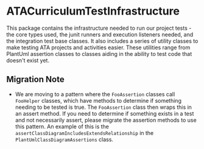 # ATACurriculumTestInfrastructure
This package contains the infrastructure needed to run our project tests - the core types used, the junit runners and
execution listeners needed, and the integration test base classes. It also includes a series of utility classes to make
testing ATA projects and activities easier. These utilities range from PlantUml assertion classes to classes aiding in
the ability to test code that doesn't exist yet.

## Migration Note
* We are moving to a pattern where the `FooAssertion` classes call `FooHelper` classes, which have methods to determine
  if something needing to be tested is true. The `FooAssertion` class then wraps this in an assert method. If you need
  to determine if something exists in a test and not necessarily assert, please migrate the assertion methods to use
  this pattern. An example of this is the `assertClassDiagramIncludesExtendsRelationship` in the
  `PlantUmlClassDiagramAssertions` class.
